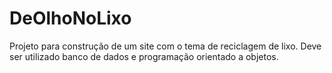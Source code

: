 # DeOlhoNoLixo
Projeto para construção de um site com o tema de reciclagem de lixo. Deve ser utilizado banco de dados e programação orientado a objetos.
